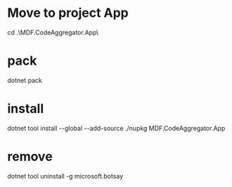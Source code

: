 # Move to project App
cd .\MDF.CodeAggregator.App\

# pack
dotnet pack

# install
dotnet tool install --global --add-source ./nupkg MDF.CodeAggregator.App

# remove
dotnet tool uninstall -g microsoft.botsay